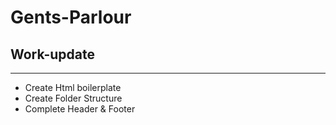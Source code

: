 # Gents-Parlour

## Work-update

---

- Create Html boilerplate
- Create Folder Structure
- Complete Header & Footer
